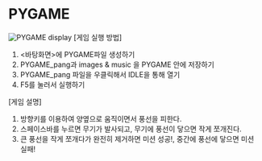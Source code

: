 # PYGAME
![PYGAME display](https://user-images.githubusercontent.com/67728547/86342438-93415180-bc92-11ea-8098-39307ed5df4b.jpg)
[게임 실행 방법]
1. <바탕화면>에 PYGAME파일 생성하기
2. PYGAME_pang과 images & music 을 PYGAME 안에 저장하기
3. PYGAME_pang 파일을 우클릭해서 IDLE을 통해 열기
4. F5를 눌러서 실행하기

[게임 설명]
1. 방향키를 이용하여 양옆으로 움직이면서 풍선을 피한다.
2. 스페이스바를 누르면 무기가 발사되고, 무기에 풍선이 닿으면 작게 쪼개진다.
3. 큰 풍선을 작게 쪼개다가 완전히 제거하면 미션 성공!, 중간에 풍선에 닿으면 미션 실패! 
